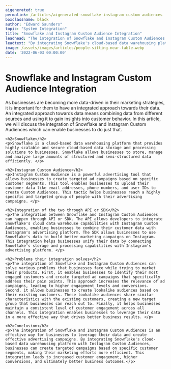 ```yaml
---
aigenerated: true
permalink: /articles/aigenerated-snowflake-instagram-custom-audiences
boxclassname: black
author: "Edward Saunders"
topic: "System Integration"
title: "Snowflake and Instagram Custom Audience Integration"
leadhead: "The integration of Snowflake and Instagram Custom Audiences is an effective way for businesses to leverage their data and create effective advertising campaigns"
leadtext: "By integrating Snowflake's cloud-based data warehousing platform with Instagram Custom Audiences, businesses can create targeted campaigns based on specific customer segments, making their marketing efforts more efficient. This integration leads to increased customer engagement, higher conversions, and ultimately better business outcomes."
image: /assets/images/articles/people-sitting-near-table.webp
date: '2022-06-03 00:00:00'
---
```

<div class="arttext">	<h1>Snowflake and Instagram Custom Audience Integration</h1>
	<p>As businesses are becoming more data-driven in their marketing strategies, it is important for them to have an integrated approach towards their data. An integrated approach towards data means combining data from different sources and using it to gain insights into customer behavior. In this article, we will discuss the integration of Snowflake and Instagram Custom Audiences which can enable businesses to do just that. </p>

	<h2>Snowflake</h2>
	<p>Snowflake is a cloud-based data warehousing platform that provides highly scalable and secure cloud-based data storage and processing solutions to businesses. Snowflake allows businesses to store, manage and analyze large amounts of structured and semi-structured data efficiently. </p>

	<h2>Instagram Custom Audience</h2>
	<p>Instagram Custom Audience is a powerful advertising tool that allows businesses to create targeted ad campaigns based on specific customer segments. This tool enables businesses to upload their customer data like email addresses, phone numbers, and user IDs to create Custom Audiences. This tactic helps businesses reach a highly specific and targeted group of people with their advertising campaigns. </p>

	<h2>Integration of the two through API or SDK</h2>
	<p>The integration between Snowflake and Instagram Custom Audiences can happen through API or SDK. The API allows developers to integrate Snowflake's cloud data warehouse capabilities with Instagram Custom Audiences, enabling businesses to combine their customer data with Instagram's advertising platform. The SDK allows businesses to use Snowflake's data to build better marketing campaigns on Instagram. This integration helps businesses unify their data by connecting Snowflake's storage and processing capabilities with Instagram's advertising platform. </p>

	<h2>Problems their integration solves</h2>
	<p>The integration of Snowflake and Instagram Custom Audiences can solve various problems that businesses face while trying to market their products. First, it enables businesses to identify their most engaged customers and create targeted ad campaigns that specifically address their pain points. This approach increases the relevance of ad campaigns, leading to higher engagement levels and conversions. Second, it allows businesses to create lookalike audiences based on their existing customers. These lookalike audiences share similar characteristics with the existing customers, creating a new target group that businesses can reach out to. Finally, it helps businesses maintain a consistent level of customer engagement across all channels. This integration enables businesses to leverage their data in a more effective way that drives better business results. </p>

	<h2>Conclusion</h2>
	<p>The integration of Snowflake and Instagram Custom Audiences is an effective way for businesses to leverage their data and create effective advertising campaigns. By integrating Snowflake's cloud-based data warehousing platform with Instagram Custom Audiences, businesses can create targeted campaigns based on specific customer segments, making their marketing efforts more efficient. This integration leads to increased customer engagement, higher conversions, and ultimately better business outcomes.</p>
</div>